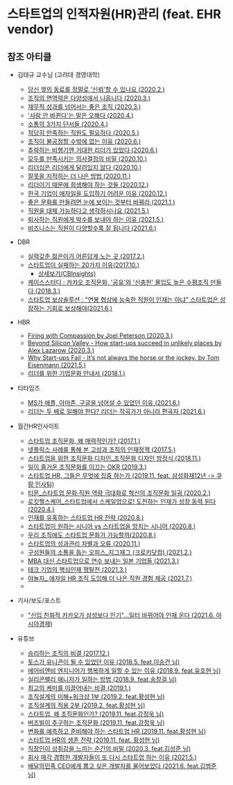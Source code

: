 # 스타트업의 인적자원(HR)관리 (feat. EHR vendor)

## 참조 아티클
- 김태규 교수님 (고려대 경영대학)
  - [당신 옆의 동료를 정말로 '신뢰'할 수 있나요 (2020.2.)](https://now.rememberapp.co.kr/2020/02/16/6703/)
  - [조직의 면역력은 다양성에서 나옵니다 (2020.3.)](https://now.rememberapp.co.kr/2020/03/15/7186/)
  - [재무적 성과를 넘어서는 좋은 조직 (2020.3.)](https://now.rememberapp.co.kr/2020/03/29/7393/)
  - ['사람 안 바뀐다'는 말은 오해다 (2020.4.)](https://now.rememberapp.co.kr/2020/04/12/7578/)
  - [소통의 3가지 단서들 (2020.4.)](https://now.rememberapp.co.kr/2020/04/25/7825/)
  - [적당히 만족하는 직원도 필요하다 (2020.5.)](https://now.rememberapp.co.kr/2020/05/31/8374/)
  - [조직이 불공정할 수밖에 없는 이유 (2020.6.)](https://now.rememberapp.co.kr/2020/06/14/8614/)
  - [추락하는 비행기엔 거대한 리더가 있었다 (2020.6.)](https://now.rememberapp.co.kr/2020/06/28/8848/)
  - [모두를 만족시키는 의사결정의 비밀 (2020.10.)](https://now.rememberapp.co.kr/2020/10/11/10319/)
  - [리더십은 리더에게 달려있지 않다 (2020.10.)](https://now.rememberapp.co.kr/2020/10/25/10503/)
  - [잘못을 지적하는 더 나은 방법 (2020.11.)](https://now.rememberapp.co.kr/2020/11/08/10663/)
  - [리더이기 때문에 희생해야 하는 것들 (2020.12.)](https://now.rememberapp.co.kr/2020/12/06/11016/)
  - [한국 기업이 애자일을 도입하기 어려운 이유 (2020.12.)](https://now.rememberapp.co.kr/2020/12/20/11260/)
  - [좋은 문화를 만들려면 눈에 보이는 것부터 바꿔라 (2021.1.)](https://now.rememberapp.co.kr/2021/01/24/11627/)
  - [직원을 대체 가능하다고 생각하시나요 (2021.5.)](https://now.rememberapp.co.kr/2021/05/09/12681/)
  - [퇴사하는 직원에게 박수를 보내야 하는 이유 (2021.5.)](https://now.rememberapp.co.kr/2021/05/30/12948/)
  - [비즈니스는 직원이 다양할수록 잘 됩니다 (2021.6.)](https://now.rememberapp.co.kr/2021/06/27/13411/)

- DBR
  - [실력갖춘 젊은이가 어른답게 노는 곳 (2017.2.)](https://dbr.donga.com/article/view/1201/article_no/7985/ac/search)
  - [스타트업이 실패하는 20가지 이유(2017.10.)](https://dbr.donga.com/graphic/view/gdbr_no/5909)
    - [상세보기(CBInsights)](https://www.cbinsights.com/research/startup-failure-reasons-top/)
  - [케이스스터디 : 카카오 조직문화, '공유'와 '신충헌' 몰입도 높은 수평조직 만들다 (2018.3.)](https://dbr.donga.com/article/view/1201/article_no/8549/ac/magazine)
  - [스타트업 보상솔루션 : "연봉 협상에 능숙한 직원이 인재는 아냐" 스타트업은 성장하는 기회로 보상해야(2021.6.)](https://dbr.donga.com/article/view/1201/article_no/10064/ac/search)


- HBR
  - [Firing with Compassion by Joel Peterson (2020.3.)](https://hbr.org/2020/03/firing-with-compassion)
  - [Beyond Silicon Valley - How start-ups succeed in unlikely places by Alex Lazarow (2020.3.)](https://hbr.org/2020/03/beyond-silicon-valley)
  - [Why Start-ups Fail - It’s not always the horse or the jockey. by Tom Eisenmann (2021.5.)](https://hbr.org/2021/05/why-start-ups-fail)
  - [리더를 위한 기업문화 안내서 (2018.1.)](https://www.hbrkorea.com/article/view/atype/ma/category_id/7_1/article_no/1091)
  
- 티타임즈
  - [MS가 애플, 아마존, 구글을 넘어설 수 있었던 이유 (2021.6.)](https://youtu.be/PKMGAr8DrVc)
  - [리더는 두 배로 일해야 한다? 리더는 작곡가가 아니라 편곡자 (2021.6.)](http://www.ttimes.co.kr/view.html?no=2021062515417788333&ref=kko)

- 월간HR인사이트
  - [스타트업 조직문화, 왜 매력적인가? (2017.1.)](https://www.hrinsight.co.kr/view/view.asp?in_cate=114&gopage=1&bi_pidx=26124)
  - [넷플릭스 사례를 통해 본 고성과 조직의 인재정책 (2017.5.)](https://www.hrinsight.co.kr/view/view.asp?in_cate=112&gopage=1&bi_pidx=26497)
  - [스타트업을 위한 조직문화 디자인_조직문화 디자인 방정식 (2018.11.)](https://www.hrinsight.co.kr/view/view.asp?in_cate=114&gopage=1&bi_pidx=28553)
  - [일이 즐거운 조직문화를 이끄는 OKR (2019.3.)](https://www.hrinsight.co.kr/view/view.asp?in_cate=114&gopage=1&bi_pidx=28924)
  - [스타트업 HR, 그들은 무엇에 집중 하는가 (2019.11. feat. 삼성화재12년 -> 쿠팡 인사팀)](https://www.hrinsight.co.kr/view/view.asp?in_cate=112&bi_pidx=29950)
  - [티몬_스타트업 문화·직원 역량 극대화로 혁신의 조직문화 일궈 (2020.2.)](https://www.hrinsight.co.kr/view/view.asp?in_cate=114&gopage=1&bi_pidx=30303)
  - [로킷헬스케어_스타트업에서 스케일업으로! 도전하는 인재가 성장 동력 된다 (2020.4.)](https://www.hrinsight.co.kr/view/view.asp?in_cate=110&gopage=1&bi_pidx=30574)
  - [인재를 유혹하는 스타트업 HR 전략 (2020.8.)](https://www.hrinsight.co.kr/view/view.asp?in_cate=109&gopage=1&bi_pidx=31081)
  - [스타트업이 원하는 시니어 vs 스타트업을 망치는 시니어 (2020.8.)](https://www.hrinsight.co.kr/view/view.asp?in_cate=109&gopage=1&bi_pidx=31078)
  - [우리 조직에도 스타트업 문화가 가능할까(2020.8.)](https://www.hrinsight.co.kr/view/view.asp?in_cate=109&gopage=1&bi_pidx=31079)
  - [스타트업의 성과관리 차별과 오류 (2020.11.)](https://www.hrinsight.co.kr/view/view.asp?in_cate=109&gopage=1&bi_pidx=31458)
  - [구성원들의 소통을 돕는 오피스_지그재그 (크로키닷컴) (2021.2.)](https://www.hrinsight.co.kr/view/view.asp?in_cate=114&gopage=1&bi_pidx=31853)
  - [MBA 대신 스타트업으로 연수 보내는 일본 기업들 (2021.3.)](https://www.hrinsight.co.kr/view/view.asp?in_cate=113&gopage=1&bi_pidx=31989)
  - [테크 기업의 핵심인재 쟁탈전 (2021.3.)](https://www.hrinsight.co.kr/view/view.asp?in_cate=109&gopage=1&bi_pidx=31998)
  - [야놀자_ 애자일 HR 조직 도입해 더 나은 직원 경험 제공 (2021.7.)](https://www.hrinsight.co.kr/view/view.asp?in_cate=109&gopage=1&bi_pidx=32545)
  - 

- 기사/보도/포스트
  - ["신입 친화적 카카오가 삼성보다 인기"…일터 바뀌어야 인재 온다 (2021.6. 아시아경제)](https://m.post.naver.com/viewer/postView.naver?volumeNo=31771374&memberNo=11466887)

- 유튜브
  - [승리하는 조직의 비결 (2017.12.)](https://youtu.be/iWbQ2FpLYpQ)
  - [토스가 유니콘이 될 수 있었던 이유 (2018.5. feat.이승건 님)](https://youtu.be/82W9lBFT0-c)
  - [에어비앤비 엔지니어가 행복하게 일할 수 있는 이유 (2018.9. feat.유호현 님)](https://youtu.be/iaNl6zKTBfg)
  - [실리콘밸리 매니저가 일하는 방법 (2018.9. feat.송창걸 님)](https://youtu.be/IpCvOgiD1Qk)
  - [최고의 케미를 이끌어내는 비결 (2019.1.)](https://youtu.be/WOZ4f1fPO8k)
  - [조직설계의 이해+워크샵 1부 (2019.2. feat.황성현 님)](https://youtu.be/G-qmVTyftAQ)
  - [조직설계의 적용 2부 (2019.2. feat.황성현 님)](https://youtu.be/F-HVtjowkZE)
  - [스타트업, 왜 조직문화인가? (2019.11. feat.강정욱 님)](https://youtu.be/JA2ojOPqaYo)
  - [버즈빌이 추구하는 조직문화 (2019.11. feat.강정욱 님)](https://youtu.be/vtYVztzBW_I)
  - [변화를 예측하고 준비해야 하는 스타트업 HR (2019.11. feat.황성현 님)](https://youtu.be/1QzgtQ7RC78)
  - [스타트업 HR의 생존 전략 (2019.11. feat. 황성현 님)](https://youtu.be/0W6e58ariUw)
  - [직장인이 성취감을 느끼는 순간의 비밀 (2020.3. feat.김성준 님)](https://youtu.be/69_97VXsYfQ)
  - [회사 매각 경험한 개발자들이 또 다시 스타트업 하는 이유 (2021.5.)](https://youtu.be/iofxe_NmOQ8)
  - [배달의민족 CEO에게 뽑고 싶은 개발자를 물어보았다 (2021.6. feat.김범준 님)](https://youtu.be/3H4umWD5bwI)


  

